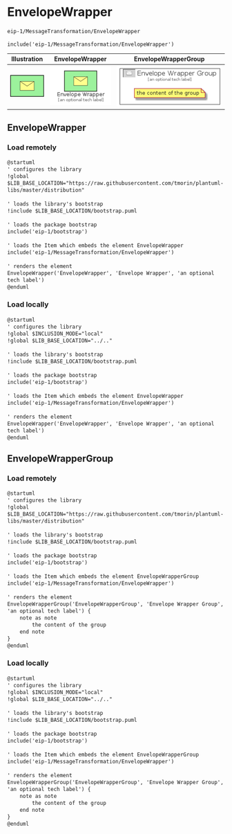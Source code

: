 # EnvelopeWrapper


```text
eip-1/MessageTransformation/EnvelopeWrapper
```

```text
include('eip-1/MessageTransformation/EnvelopeWrapper')
```



| Illustration | EnvelopeWrapper | EnvelopeWrapperGroup |
| :---: | :---: | :---: |
| ![illustration for Illustration](../../eip-1/MessageTransformation/EnvelopeWrapper.png) | ![illustration for EnvelopeWrapper](../../eip-1/MessageTransformation/EnvelopeWrapper.Local.png) | ![illustration for EnvelopeWrapperGroup](../../eip-1/MessageTransformation/EnvelopeWrapperGroup.Local.png) |




## EnvelopeWrapper

### Load remotely
```plantuml
@startuml
' configures the library
!global $LIB_BASE_LOCATION="https://raw.githubusercontent.com/tmorin/plantuml-libs/master/distribution"

' loads the library's bootstrap
!include $LIB_BASE_LOCATION/bootstrap.puml

' loads the package bootstrap
include('eip-1/bootstrap')

' loads the Item which embeds the element EnvelopeWrapper
include('eip-1/MessageTransformation/EnvelopeWrapper')

' renders the element
EnvelopeWrapper('EnvelopeWrapper', 'Envelope Wrapper', 'an optional tech label')
@enduml
```

### Load locally
```plantuml
@startuml
' configures the library
!global $INCLUSION_MODE="local"
!global $LIB_BASE_LOCATION="../.."

' loads the library's bootstrap
!include $LIB_BASE_LOCATION/bootstrap.puml

' loads the package bootstrap
include('eip-1/bootstrap')

' loads the Item which embeds the element EnvelopeWrapper
include('eip-1/MessageTransformation/EnvelopeWrapper')

' renders the element
EnvelopeWrapper('EnvelopeWrapper', 'Envelope Wrapper', 'an optional tech label')
@enduml
```

## EnvelopeWrapperGroup

### Load remotely
```plantuml
@startuml
' configures the library
!global $LIB_BASE_LOCATION="https://raw.githubusercontent.com/tmorin/plantuml-libs/master/distribution"

' loads the library's bootstrap
!include $LIB_BASE_LOCATION/bootstrap.puml

' loads the package bootstrap
include('eip-1/bootstrap')

' loads the Item which embeds the element EnvelopeWrapperGroup
include('eip-1/MessageTransformation/EnvelopeWrapper')

' renders the element
EnvelopeWrapperGroup('EnvelopeWrapperGroup', 'Envelope Wrapper Group', 'an optional tech label') {
    note as note
        the content of the group
    end note
}
@enduml
```

### Load locally
```plantuml
@startuml
' configures the library
!global $INCLUSION_MODE="local"
!global $LIB_BASE_LOCATION="../.."

' loads the library's bootstrap
!include $LIB_BASE_LOCATION/bootstrap.puml

' loads the package bootstrap
include('eip-1/bootstrap')

' loads the Item which embeds the element EnvelopeWrapperGroup
include('eip-1/MessageTransformation/EnvelopeWrapper')

' renders the element
EnvelopeWrapperGroup('EnvelopeWrapperGroup', 'Envelope Wrapper Group', 'an optional tech label') {
    note as note
        the content of the group
    end note
}
@enduml
```

